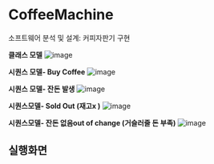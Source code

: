 # CoffeeMachine
소프트웨어 분석 및 설계: 커피자판기 구현

**클래스 모델**
![image](https://user-images.githubusercontent.com/61766218/231538640-7190792f-d6c5-4326-858c-8b1328b26778.png)

**시퀀스 모델- Buy Coffee**
![image](https://user-images.githubusercontent.com/61766218/231538802-674e968c-3519-46b2-b0c8-3f0ec164416a.png)

**시퀀스 모델- 잔돈 발생**
![image](https://user-images.githubusercontent.com/61766218/231538855-4280b1de-1b10-4b7e-8374-1135f5541ff8.png)

**시퀀스모델- Sold Out (재고x )**
![image](https://user-images.githubusercontent.com/61766218/231538944-05adb979-72b8-4776-809e-e96c50db0b8f.png)

**시퀀스모델- 잔돈 없음out of change (거슬러줄 돈 부족)**
![image](https://user-images.githubusercontent.com/61766218/231538962-4941ae80-706f-4b95-be0e-3c0c60f54c0d.png)

## 실행화면